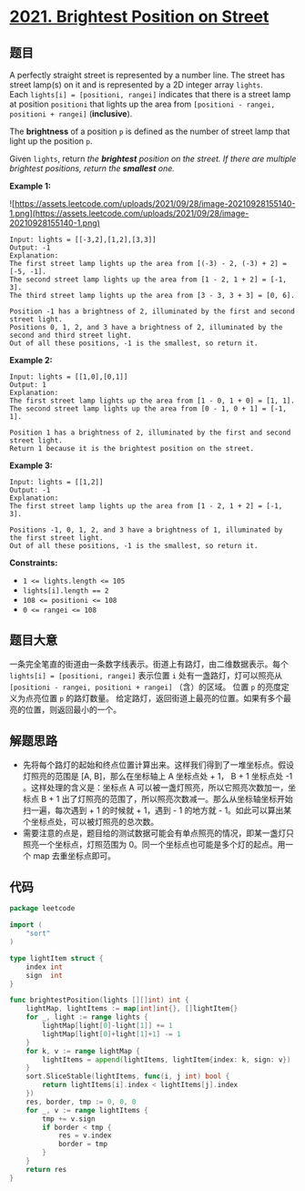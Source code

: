 # [2021. Brightest Position on Street](https://leetcode.com/problems/brightest-position-on-street/)


## 题目

A perfectly straight street is represented by a number line. The street has street lamp(s) on it and is represented by a 2D integer array `lights`. Each `lights[i] = [positioni, rangei]` indicates that there is a street lamp at position `positioni` that lights up the area from `[positioni - rangei, positioni + rangei]` (**inclusive**).

The **brightness** of a position `p` is defined as the number of street lamp that light up the position `p`.

Given `lights`, return *the **brightest** position on the street. If there are multiple brightest positions, return the **smallest** one.*

**Example 1:**

![https://assets.leetcode.com/uploads/2021/09/28/image-20210928155140-1.png](https://assets.leetcode.com/uploads/2021/09/28/image-20210928155140-1.png)

```
Input: lights = [[-3,2],[1,2],[3,3]]
Output: -1
Explanation:
The first street lamp lights up the area from [(-3) - 2, (-3) + 2] = [-5, -1].
The second street lamp lights up the area from [1 - 2, 1 + 2] = [-1, 3].
The third street lamp lights up the area from [3 - 3, 3 + 3] = [0, 6].

Position -1 has a brightness of 2, illuminated by the first and second street light.
Positions 0, 1, 2, and 3 have a brightness of 2, illuminated by the second and third street light.
Out of all these positions, -1 is the smallest, so return it.

```

**Example 2:**

```
Input: lights = [[1,0],[0,1]]
Output: 1
Explanation:
The first street lamp lights up the area from [1 - 0, 1 + 0] = [1, 1].
The second street lamp lights up the area from [0 - 1, 0 + 1] = [-1, 1].

Position 1 has a brightness of 2, illuminated by the first and second street light.
Return 1 because it is the brightest position on the street.

```

**Example 3:**

```
Input: lights = [[1,2]]
Output: -1
Explanation:
The first street lamp lights up the area from [1 - 2, 1 + 2] = [-1, 3].

Positions -1, 0, 1, 2, and 3 have a brightness of 1, illuminated by the first street light.
Out of all these positions, -1 is the smallest, so return it.

```

**Constraints:**

- `1 <= lights.length <= 105`
- `lights[i].length == 2`
- `108 <= positioni <= 108`
- `0 <= rangei <= 108`

## 题目大意

一条完全笔直的街道由一条数字线表示。街道上有路灯，由二维数据表示。每个 `lights[i] = [positioni, rangei]` 表示位置 `i` 处有一盏路灯，灯可以照亮从 `[positioni - rangei, positioni + rangei]` （含）的区域。 位置 `p` 的亮度定义为点亮位置 `p` 的路灯数量。 给定路灯，返回街道上最亮的位置。如果有多个最亮的位置，则返回最小的一个。

## 解题思路

- 先将每个路灯的起始和终点位置计算出来。这样我们得到了一堆坐标点。假设灯照亮的范围是 [A, B]，那么在坐标轴上 A 坐标点处 + 1， B + 1 坐标点处 -1 。这样处理的含义是：坐标点 A 可以被一盏灯照亮，所以它照亮次数加一，坐标点 B + 1 出了灯照亮的范围了，所以照亮次数减一。那么从坐标轴坐标开始扫一遍，每次遇到 + 1 的时候就 + 1，遇到 - 1 的地方就 - 1。如此可以算出某个坐标点处，可以被灯照亮的总次数。
- 需要注意的点是，题目给的测试数据可能会有单点照亮的情况，即某一盏灯只照亮一个坐标点，灯照范围为 0。同一个坐标点也可能是多个灯的起点。用一个 map 去重坐标点即可。

## 代码

```go
package leetcode

import (
    "sort"
)

type lightItem struct {
    index int
    sign  int
}

func brightestPosition(lights [][]int) int {
    lightMap, lightItems := map[int]int{}, []lightItem{}
    for _, light := range lights {
        lightMap[light[0]-light[1]] += 1
        lightMap[light[0]+light[1]+1] -= 1
    }
    for k, v := range lightMap {
        lightItems = append(lightItems, lightItem{index: k, sign: v})
    }
    sort.SliceStable(lightItems, func(i, j int) bool {
        return lightItems[i].index < lightItems[j].index
    })
    res, border, tmp := 0, 0, 0
    for _, v := range lightItems {
        tmp += v.sign
        if border < tmp {
            res = v.index
            border = tmp
        }
    }
    return res
}
```